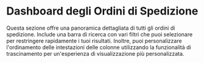 # Dashboard degli Ordini di Spedizione

Questa sezione offre una panoramica dettagliata di tutti gli ordini di spedizione. Include una barra di ricerca con vari filtri che puoi selezionare per restringere rapidamente i tuoi risultati. Inoltre, puoi personalizzare l'ordinamento delle intestazioni delle colonne utilizzando la funzionalità di trascinamento per un'esperienza di visualizzazione più personalizzata.
